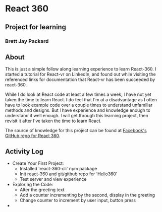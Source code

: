 # React 360
## Project for learning
### Brett Jay Packard


## About
This is just a simple follow along learning experience to learn React-360. I started a tutorial for React-vr on LinkedIn, and found out while visiting the referenced links for documentation that React-vr has been succeeded by react-360.

While I do look at React code at least a few times a week, I have not yet taken the time to learn React. I do feel that I'm at a disadvantage as I often have to look example code over a couple times to understand unfamiliar methods and designs. But I have experience and knowledge enough to understand it well enough. I will get through this learning project, then revisit it after I've taken the time to learn React.

The source of knowledge for this project can be found at [Facebook's GitHub repo for React 360](https://facebook.github.io/react-360/).


## Activity Log
- Create Your First Project:
  - Installed 'react-360-cli' npm package
  - Init react-360 and git/github repo for 'Hello360'
  - Test server and view experience
- Exploring the Code:
  - Alter the greeting text
  - Add a counter incrementing by the second, display in the greeting
  - Change counter to increment by user input, button press
- 